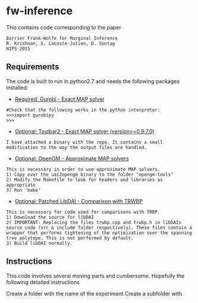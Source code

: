# fw-inference
This contains code corresponding to the paper
```
Barrier Frank-Wolfe for Marginal Inference
R. Krishnan, S. Lacoste-Julien, D. Sontag
NIPS 2015
```
## Requirements
The code is built to run in python2.7 and needs the following packages installed:
* [Required: Gurobi - Exact MAP solver](http://www.gurobi.com/)

```
#Check that the following works in the python interpreter:
>>>import gurobipy
>>>
```
* [Optional: Toulbar2 - Exact MAP solver (version>=0.9.7.0)](https://mulcyber.toulouse.inra.fr/projects/toulbar2/)
```
I have attached a binary with the repo. It contains a small modification to the way the output files are handled. 
```


* [Optional: OpenGM - Approximate MAP solvers](http://hci.iwr.uni-heidelberg.de/opengm2/)
```
This is necessary in order to use approximate MAP solvers. 
1) Copy over the uai2opengm binary to the folder "opengm-tools" 
2) Modify the Makefile to look for headers and libraries as appropriate
3) Run 'make'
```

* [Optional: Patched LibDAI - Comparison with TRWBP](https://staff.fnwi.uva.nl/j.m.mooij/libDAI/)
```
This is necessary for code used for comparisons with TRBP. 
1) Download the source for libDAI
2) IMPORTANT: Replacing the files trwbp.cpp and trwbp.h in libDAIs source code (src & include folder respectively). These files contain a wrapper that performs tightening of the optimization over the spanning tree polytope. This is not performed by default.
3) Build libDAI normally. 
```


## Instructions
This code involves several moving parts and cumbersome. Hopefully the following detailed instructions

Create a folder with the name of the experiment
Create a subfolder with 
